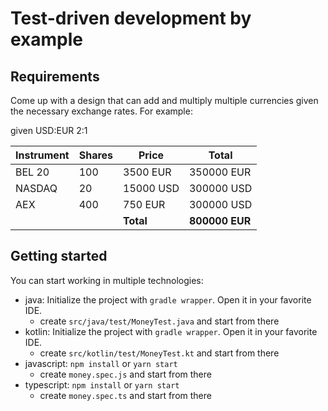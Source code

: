 # Test-driven development by example

## Requirements

Come up with a design that can add and multiply multiple currencies given the necessary exchange rates. For example:

given USD:EUR 2:1

| Instrument | Shares | Price         | Total          |
|------------|--------|---------------|----------------|
| BEL 20     | 100    | 3500 EUR      | 350000 EUR     |
| NASDAQ     | 20     | 15000 USD     | 300000 USD     |
| AEX        | 400    | 750 EUR       | 300000 USD     |
|            |        | **Total**     | **800000 EUR** | 

## Getting started
You can start working in multiple technologies:
- java: Initialize the project with `gradle wrapper`. Open it in your favorite IDE.
  - create `src/java/test/MoneyTest.java` and start from there
- kotlin: Initialize the project with `gradle wrapper`. Open it in your favorite IDE.
  - create `src/kotlin/test/MoneyTest.kt` and start from there
- javascript: `npm install` or `yarn start`
  - create `money.spec.js` and start from there
- typescript: `npm install` or `yarn start`
  - create `money.spec.ts` and start from there
